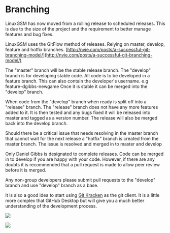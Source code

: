 # Branching

LinuxGSM has now moved from a rolling release to scheduled releases. This is due to the size of the project and the requirement to better manage features and bug fixes.

LinuxGSM uses the GitFlow method of releases. Relying on master, develop, feature and hotfix branches. [http://nvie.com/posts/a-successful-git-branching-model/](http://nvie.com/posts/a-successful-git-branching-model/)

The "master" branch will be the stable release branch. The "develop" branch is for developing stable code. All code is to be developed in a feature branch. This can also contain the developer's username. e.g feature-dgibbs-newgame Once it is stable it can be merged into the "develop" branch.

When code from the "develop" branch when ready is split off into a "release" branch. The "release" branch does not have any more features added to it. It is then tested and any bugs fixed it will be released into master and tagged as a version number. The release will also be merged back into the develop branch.

Should there be a critical issue that needs resolving in the master branch that cannot wait for the next release a "hotfix" branch is created from the master branch. The issue is resolved and merged in to master and develop

Only Daniel Gibbs is designated to complete releases. Code can be merged in to develop if you are happy with your code. However, if there are any doubts it is recommended that a pull request is made to allow peer review before it is merged.

Any non-group developers please submit pull requests to the "develop" branch and use "develop" branch as a base.

It is also a good idea to start using [Git Kracken](https://www.gitkraken.com/) as the git client. It is a little more complex that GitHub Desktop but will give you a much better understanding of the development process.

![](http://nvie.com/img/git-model@2x.png)

![](http://i.imgur.com/E241CSR.jpg)

